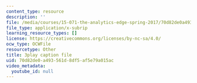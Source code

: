 ```yaml
---
content_type: resource
description: ''
file: /media/courses/15-071-the-analytics-edge-spring-2017/70d82de0a493561d8df5af5e79a015ac_iJvEgQkLjow.vtt
file_type: application/x-subrip
learning_resource_types: []
license: https://creativecommons.org/licenses/by-nc-sa/4.0/
ocw_type: OCWFile
resourcetype: Other
title: 3play caption file
uid: 70d82de0-a493-561d-8df5-af5e79a015ac
video_metadata:
  youtube_id: null
---
```


